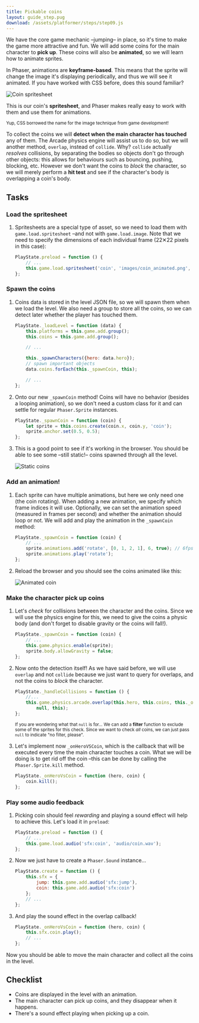 ```yaml
---
title: Pickable coins
layout: guide_step.pug
download: /assets/platformer/steps/step09.js
---
```


We have the core game mechanic –jumping– in place, so it's time to make the game more attractive and fun. We will add some coins for the main character to **pick up**. These coins will also be **animated**, so we will learn how to animate sprites.

In Phaser, animations are **keyframe-based**. This means that the sprite will change the image it's displaying periodically, and thus we will see it animated. If you have worked with CSS before, does this sound familiar?

![Coin spritesheet](/assets/platformer/coin_spritesheet.png)

This is our coin's **spritesheet**, and Phaser makes really easy to work with them and use them for animations.

<small>Yup, CSS borrowed the name for the image technique from game development!</small>

To collect the coins we will **detect when the main character has touched** any of them. The Arcade physics engine will assist us to do so, but we will another method, `overlap`, instead of `collide`. Why? `collide` actually _resolves_ collisions, by separating the bodies so objects don't go through other objects: this allows for behaviours such as bouncing, pushing, blocking, etc. However we don't want the coins to _block_ the character, so we will merely perform a **hit test** and see if the character's body is overlapping a coin's body.

## Tasks

### Load the spritesheet

1. Spritesheets are a special type of asset, so we need to load them with `game.load.spritesheet` –and not with `game.load.image`. Note that we need to specify the dimensions of each individual frame (22✕22 pixels in this case):

    ```js
    PlayState.preload = function () {
        // ...
        this.game.load.spritesheet('coin', 'images/coin_animated.png', 22, 22);
    };
    ```

### Spawn the coins

1. Coins data is stored in the level JSON file, so we will spawn them when we load the level. We also need a group to store all the coins, so we can detect later whether the player has touched them.

    ```js
    PlayState._loadLevel = function (data) {
        this.platforms = this.game.add.group();
        this.coins = this.game.add.group();

        // ...

        this._spawnCharacters({hero: data.hero});
        // spawn important objects
        data.coins.forEach(this._spawnCoin, this);

        // ...
    };
    ```

1. Onto our new `_spawnCoin` method! Coins will have no behavior (besides a looping animation), so we don't need a custom class for it and can settle for regular `Phaser.Sprite` instances.

    ```js
    PlayState._spawnCoin = function (coin) {
        let sprite = this.coins.create(coin.x, coin.y, 'coin');
        sprite.anchor.set(0.5, 0.5);
    };
    ```

1. This is a good point to see if it's working in the browser. You should be able to see some –still static!– coins spawned through all the level.

    ![Static coins](/assets/platformer/static_coins.png)

### Add an animation!

1. Each sprite can have multiple animations, but here we only need one (the coin rotating). When adding a new animation, we specify which frame indices it will use. Optionally, we can set the animation speed (measured in frames per second) and whether the animation should loop or not. We will add and play the animation in the `_spawnCoin` method:

    ```js
    PlayState._spawnCoin = function (coin) {
        // ...
        sprite.animations.add('rotate', [0, 1, 2, 1], 6, true); // 6fps, looped
        sprite.animations.play('rotate');
    };
    ```

1. Reload the browser and you should see the coins animated like this:

    ![Animated coin](/assets/platformer/animated_coin.gif)

### Make the character pick up coins

1. Let's _check_ for collisions between the character and the coins. Since we will use the physics engine for this, we need to give the coins a physic body (and don't forget to disable gravity or the coins will fall!).

    ```js
    PlayState._spawnCoin = function (coin) {
        // ...
        this.game.physics.enable(sprite);
        sprite.body.allowGravity = false;
    };
    ```

1. Now onto the detection itself! As we have said before, we will use `overlap` and not `collide` because we just want to query for overlaps, and not the coins to _block_ the character.

    ```js
    PlayState._handleCollisions = function () {
        //...
        this.game.physics.arcade.overlap(this.hero, this.coins, this._onHeroVsCoin,
            null, this);
    };
    ```

    <small>If you are wondering what that `null` is for… We can add a **filter** function to exclude some of the sprites for this check. Since we want to check _all_ coins, we can just pass `null` to indicate "no filter, please".</small>

1. Let's implement now `_onHeroVSCoin`, which is the callback that will be executed every time the main character touches a coin. What we will be doing is to get rid off the coin –this can be done by calling the `Phaser.Sprite.kill` method.

    ```js
    PlayState._onHeroVsCoin = function (hero, coin) {
        coin.kill();
    };
    ```

### Play some audio feedback

1. Picking coin should feel _rewarding_ and playing a sound effect will help to achieve this. Let's load it in `preload`:

    ```js
    PlayState.preload = function () {
        // ...
        this.game.load.audio('sfx:coin', 'audio/coin.wav');
    };
    ```

1. Now we just have to create a `Phaser.Sound` instance…

    ```js
    PlayState.create = function () {
        this.sfx = {
            jump: this.game.add.audio('sfx:jump'),
            coin: this.game.add.audio('sfx:coin')
        };
        // ...
    };
    ```

1. And play the sound effect in the overlap callback!

    ```js
    PlayState._onHeroVsCoin = function (hero, coin) {
        this.sfx.coin.play();
        // ...
    };
    ```

Now you should be able to move the main character and collect all the coins in the level.

## Checklist

- Coins are displayed in the level with an animation.
- The main character can pick up coins, and they disappear when it happens.
- There's a sound effect playing when picking up a coin.
